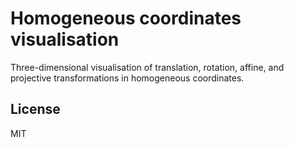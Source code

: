 # Homogeneous coordinates visualisation

Three-dimensional visualisation of translation, rotation, affine, and projective transformations in homogeneous coordinates. 

## License

MIT
